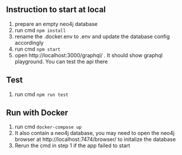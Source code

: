 
## Instruction to start at local
1. prepare an empty neo4j database
2. run cmd `npm install`
3. rename the .docker.env to .env and update the database config accordingly
4. run cmd `npm start`
5. open http://localhost:3000/graphql/ . It should show graphql playground. You can test the api there

## Test
1. run cmd `npm run test`

## Run with Docker
1. run cmd `docker-compose up`
2. It also contain a neo4j database, you may need to open the neo4j browser at http://localhost:7474/browser/ to initalize the database
3. Rerun the cmd in step 1 if the app failed to start 